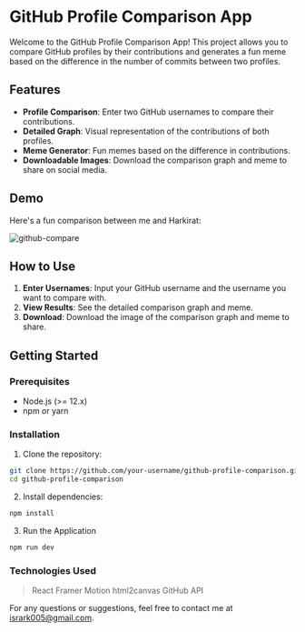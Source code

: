 # GitHub Profile Comparison App

Welcome to the GitHub Profile Comparison App! This project allows you to compare GitHub profiles by their contributions and generates a fun meme based on the difference in the number of commits between two profiles.

## Features

- **Profile Comparison**: Enter two GitHub usernames to compare their contributions.
- **Detailed Graph**: Visual representation of the contributions of both profiles.
- **Meme Generator**: Fun memes based on the difference in contributions.
- **Downloadable Images**: Download the comparison graph and meme to share on social media.

## Demo

Here's a fun comparison between me and Harkirat:

![github-compare](https://github.com/user-attachments/assets/56e36f16-1215-4167-87e4-90b5f2bf6679)


## How to Use

1. **Enter Usernames**: Input your GitHub username and the username you want to compare with.
2. **View Results**: See the detailed comparison graph and meme.
3. **Download**: Download the image of the comparison graph and meme to share.

## Getting Started

### Prerequisites

- Node.js (>= 12.x)
- npm or yarn

### Installation

1. Clone the repository:

```bash
git clone https://github.com/your-username/github-profile-comparison.git
cd github-profile-comparison
```
2. Install dependencies:
```bash
npm install
```

3. Run the Application
```bash
npm run dev
```

### Technologies Used
> React
> Framer Motion
> html2canvas
> GitHub API

For any questions or suggestions, feel free to contact me at isrark005@gmail.com.
